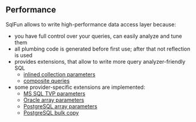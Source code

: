 ## Performance

SqlFun allows to write high-performance data access layer because:
* you have full control over your queries, can easily analyze and tune them
* all plumbing code is generated before first use; after that not reflection is used
* provides extensions, that allow to write more query analyzer-friendly SQL
  * [inlined collection parameters](Non-standard-parameter-conversions#simple-collection-parameters)
  * [composite queries](Composite-queries)
* some provider-specific extensions are implemented:
  * [MS SQL TVP parameters](Non-standard-parameter-conversions#tvp-parameters)
  * [Oracle array parameters](Oracle-array-parameters)
  * [PostgreSQL array parameters](PostgreSQL-array-parameters)
  * [PostgreSQL bulk copy](PostgreSQL-Bulk-Copy)
